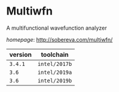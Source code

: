 # Multiwfn

A multifunctional wavefunction analyzer

*homepage*: <http://sobereva.com/multiwfn/>

version | toolchain
--------|----------
``3.4.1`` | ``intel/2017b``
``3.6`` | ``intel/2019a``
``3.6`` | ``intel/2019b``
